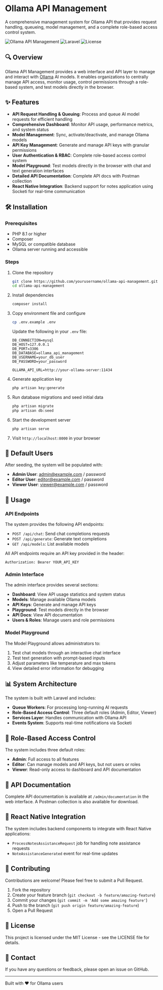 # Ollama API Management

A comprehensive management system for Ollama API that provides request handling, queueing, model management, and a complete role-based access control system.

![Ollama API Management](https://img.shields.io/badge/Ollama-API%20Management-blue)
![Laravel](https://img.shields.io/badge/Built%20with-Laravel-FF2D20?logo=laravel&logoColor=white)
![License](https://img.shields.io/badge/License-MIT-green.svg)

## 🔍 Overview

Ollama API Management provides a web interface and API layer to manage and interact with [Ollama](https://ollama.ai/) AI models. It enables organizations to centrally manage API access, monitor usage, control permissions through a role-based system, and test models directly in the browser.

## ✨ Features

- **API Request Handling & Queuing**: Process and queue AI model requests for efficient handling
- **Comprehensive Dashboard**: Monitor API usage, performance metrics, and system status
- **Model Management**: Sync, activate/deactivate, and manage Ollama models
- **API Key Management**: Generate and manage API keys with granular permissions
- **User Authentication & RBAC**: Complete role-based access control system
- **Model Playground**: Test models directly in the browser with chat and text generation interfaces
- **Detailed API Documentation**: Complete API docs with Postman collection
- **React Native Integration**: Backend support for notes application using Socketi for real-time communication

## 🛠️ Installation

### Prerequisites

- PHP 8.1 or higher
- Composer
- MySQL or compatible database
- Ollama server running and accessible

### Steps

1. Clone the repository
   ```bash
   git clone https://github.com/yourusername/ollama-api-management.git
   cd ollama-api-management
   ```

2. Install dependencies
   ```bash
   composer install
   ```

3. Copy environment file and configure
   ```bash
   cp .env.example .env
   ```

   Update the following in your `.env` file:
   ```
   DB_CONNECTION=mysql
   DB_HOST=127.0.0.1
   DB_PORT=3306
   DB_DATABASE=ollama_api_management
   DB_USERNAME=your_db_user
   DB_PASSWORD=your_password
   
   OLLAMA_API_URL=http://your-ollama-server:11434
   ```

4. Generate application key
   ```bash
   php artisan key:generate
   ```

5. Run database migrations and seed initial data
   ```bash
   php artisan migrate
   php artisan db:seed
   ```

6. Start the development server
   ```bash
   php artisan serve
   ```

7. Visit `http://localhost:8000` in your browser

## 👥 Default Users

After seeding, the system will be populated with:

- **Admin User**: admin@example.com / password
- **Editor User**: editor@example.com / password
- **Viewer User**: viewer@example.com / password

## 🚀 Usage

### API Endpoints

The system provides the following API endpoints:

- `POST /api/chat`: Send chat completions requests
- `POST /api/generate`: Generate text completions
- `GET /api/models`: List available models

All API endpoints require an API key provided in the header:

```
Authorization: Bearer YOUR_API_KEY
```

### Admin Interface

The admin interface provides several sections:

- **Dashboard**: View API usage statistics and system status
- **Models**: Manage available Ollama models
- **API Keys**: Generate and manage API keys
- **Playground**: Test models directly in the browser
- **API Docs**: View API documentation
- **Users & Roles**: Manage users and role permissions

### Model Playground

The Model Playground allows administrators to:

1. Test chat models through an interactive chat interface
2. Test text generation with prompt-based inputs
3. Adjust parameters like temperature and max tokens
4. View detailed error information for debugging

## 📊 System Architecture

The system is built with Laravel and includes:

- **Queue Workers**: For processing long-running AI requests
- **Role-Based Access Control**: Three default roles (Admin, Editor, Viewer)
- **Services Layer**: Handles communication with Ollama API
- **Events System**: Supports real-time notifications via Socketi

## 🔐 Role-Based Access Control

The system includes three default roles:

- **Admin**: Full access to all features
- **Editor**: Can manage models and API keys, but not users or roles
- **Viewer**: Read-only access to dashboard and API documentation

## 📝 API Documentation

Complete API documentation is available at `/admin/documentation` in the web interface. A Postman collection is also available for download.

## 🔄 React Native Integration

The system includes backend components to integrate with React Native applications:

- `ProcessNotesAssistanceRequest` job for handling note assistance requests
- `NoteAssistanceGenerated` event for real-time updates

## 🤝 Contributing

Contributions are welcome! Please feel free to submit a Pull Request.

1. Fork the repository
2. Create your feature branch (`git checkout -b feature/amazing-feature`)
3. Commit your changes (`git commit -m 'Add some amazing feature'`)
4. Push to the branch (`git push origin feature/amazing-feature`)
5. Open a Pull Request

## 📄 License

This project is licensed under the MIT License - see the LICENSE file for details.

## 📧 Contact

If you have any questions or feedback, please open an issue on GitHub.

---

Built with ❤️ for Ollama users
